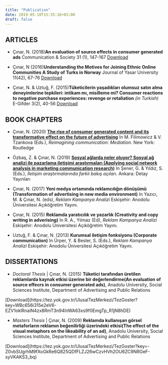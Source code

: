 ```yaml
---
title: "Publication"
date: 2019-05-10T15:35:16+03:00
draft: false
---
```


## ARTICLES

+ Çınar, N. (2018)**An evaluation of source effects in consumer generated ads**
Communication & Society
31 (1), 147-167
[Download](http://www.unav.es/fcom/communication-society/en/resumen.php?art_id=667)<p>

+ Çınar, N (2016)**Understanding the Motives for Joining Ethnic Online Communities A Study of Turks in Norway**
Journal of Yasar University
11(42), 67-76
[Download](http://journal.yasar.edu.tr/wp-content/uploads/2016/08/Nisan-2016-Say%C4%B1s%C4%B1.pdf)<p>

+ Çınar, N. & Uztuğ, F. (2015)**Tüketicilerin yaşadıkları olumsuz satın alma deneyimlerine tepkileri: intikam mı, misilleme mi? Consumer reactions to negative purchase experiences: revenge or retaliation** *(in Turkish)*
E-Gifder
3(2), 40-56
[Download](https://dergipark.org.tr/e-gifder/article/98553)<p>

## BOOK CHAPTERS

+ Çınar, N. (2020) [**The rise of consumer generated content and its transformative effect on the future of advertising**](https://www.routledge.com/Reimagining-Communication-Mediation-1st-Edition/Filimowicz-Tzankova/p/book/9781138498914) In M. Filimowicz & V. Tzankova (Eds.), *Reimagining communication: Mediation*. New York: Routledge

+ Özbaş, Z. & Çınar, N. (2019) [**Sosyal ağlarda neler oluyor? Sosyal ağ analizi ile pazarlama iletişimi araştırmaları (Applying social network analysis in marketing communication research)**](https://www.detayyayin.com.tr/urun/iletisim-arastirmalarinda-farkli-bakis-acilari) In Şener, G. & Yıldız, S. (Eds.), *İletişim araştırmalarında farklı bakış açıları*. Ankara: Detay Yayınları  

+ Çınar, N. (2017) **Yeni medya ortamında reklamcılığın dönüşümü (Transformation of advertising in new media environment)** In Yazıcı, M. & Çınar, N. (eds), *Reklam Kampanya Analizi* Eskişehir: Anodolu Üniversitesi Açıköğretim Yayını.

+ Çınar, N. (2015) **Reklamda yaratıcılık ve yazarlık (Creativity and copy writing in adverising)** In R. A., Yılmaz (Ed), *Reklam Kampanya Analizi* Eskişehir: Anodolu Üniversitesi Açıköğretim Yayını.

+ Uztuğ, F. & Çınar, N. (2013) **Kurumsal iletişim fonksiyonu (Corporate communication)** In Ürper, Y. & Besler, S. (Eds.), *Reklam Kampanya Analizi* Eskişehir: Anodolu Üniversitesi Açıköğretim Yayını.

## DISSERTATIONS

+ *Doctoral Thesis* | Çınar, N. (2015) **Tüketici tarafından üretilen reklamlarda kaynak etkisi üzerine bir değerlendirme(An evaluation of source effecrs in consumer generated ads)**, Anadolu University, Social Sciences Institute, Department of Advertising and Public Relations 
<p>[Download](https://tez.yok.gov.tr/UlusalTezMerkezi/TezGoster?key=WBc656i315e2eV6-EZV1oklRnaiN4zx8RmT3n94InWA63xs9f0EmgTp_R1jN8hDE)

+ *Masters Thesis*  | Çınar, N. (2009) **Reklamda kullanışan görsel metaforların reklamın beğenilirliği üzerindeki etkisi(The effect of the visual metaphors on the likeability of an ad)**, Anadolu University, Social Sciences Institute, Department of Advertising and Public Relations 
<p>[Download](https://tez.yok.gov.tr/UlusalTezMerkezi/TezGoster?key=-Z0vbSUgrhM9fXoGkRe6Q825QDfFLZJ26wCzvHVh2OU6ZC9NRGeF-syVKAKS3_bq)